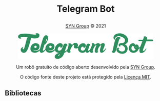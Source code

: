# <p align="center">Telegram Bot</p>
<p align="center"><a href="https://syngroup.org/">SYN Group</a> © 2021</p>

<p align="center"><img src="./Assets/images/git-logo.png"></p>

<p align="center">Um robô gratuito de código aberto desenvolvido pela <a href="https://syngroup.org/">SYN Group</a>.</p>

<p align="center">O código fonte deste projeto está protegido pela <a href="https://github.com/Syn-Group/telegram-bot/blob/main/LICENSE">Licença MIT</a>.</p>


## Bibliotecas